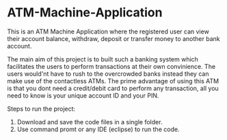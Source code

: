 # ATM-Machine-Application
This is an ATM Machine Application where the registered user can view their account balance, withdraw, deposit or transfer money to another bank account.

The main aim of this project is to built such a banking system which facilitates the users to perform transactions at their own convinience. The users would'nt have to rush to the overcrowded banks instead they can make use of the contactless ATMs. The prime advantage of using this ATM is that you dont need a credit/debit card to perform any transaction, all you need to know is your unique account ID and your PIN.

Steps to run the project:
1. Download and save the code files in a single folder.
2. Use command promt or any IDE (eclipse) to run the code.
